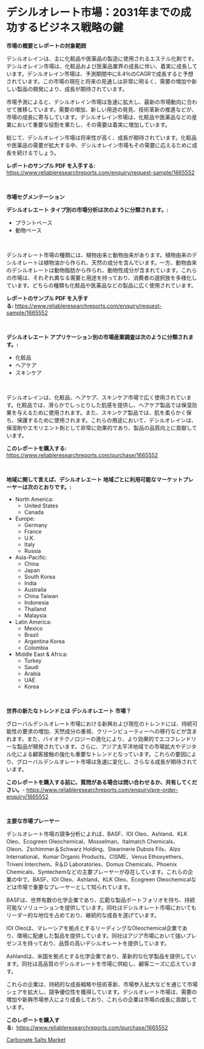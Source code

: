 <p><h1>デシルオレート市場：2031年までの成功するビジネス戦略の鍵</h1></p><p><strong>市場の概要とレポートの対象範囲</strong></p>
<p><p>デシルオレインは、主に化粧品や医薬品の製造に使用されるエステル化剤です。デシルオレイン市場は、化粧品および医薬品業界の成長に伴い、着実に成長しています。デシルオレイン市場は、予測期間中に8.4％のCAGRで成長すると予想されています。この市場の現在と将来の見通しは非常に明るく、需要の増加や新しい製品の開発により、成長が期待されています。</p><p>市場予測によると、デシルオレイン市場は急速に拡大し、最新の市場動向に合わせて推移しています。需要の増加、新しい用途の発見、技術革新の推進などが、市場の成長に寄与しています。デシルオレイン市場は、化粧品や医薬品などの産業において重要な役割を果たし、その需要は着実に増加しています。</p><p>総じて、デシルオレイン市場は将来性が高く、成長が期待されています。化粧品や医薬品の需要が拡大する中、デシルオレイン市場もその需要に応えるために成長を続けるでしょう。</p></p>
<p><strong>レポートのサンプル PDF を入手する:</strong> <a href="https://www.reliableresearchreports.com/enquiry/request-sample/1665552">https://www.reliableresearchreports.com/enquiry/request-sample/1665552</a></p>
<p>&nbsp;</p>
<p><strong>市場セグメンテーション</strong></p>
<p><strong>デシルオレエート タイプ別の市場分析は次のように分類されます。:</strong></p>
<p><ul><li>プラントベース</li><li>動物ベース</li></ul></p>
<p>&nbsp;</p>
<p><p>デシルオレート市場の種類には、植物由来と動物由来があります。植物由来のデシルオレートは植物油から作られ、天然の成分を含んでいます。一方、動物由来のデシルオレートは動物脂肪から作られ、動物性成分が含まれています。これらの市場は、それぞれ異なる需要と用途を持っており、消費者の選択肢を多様化しています。どちらの種類も化粧品や医薬品などの製品に広く使用されています。</p></p>
<p><strong>レポートのサンプル PDF を入手する:</strong>&nbsp;<a href="https://www.reliableresearchreports.com/enquiry/request-sample/1665552">https://www.reliableresearchreports.com/enquiry/request-sample/1665552</a></p>
<p>&nbsp;</p>
<p><strong> デシルオレエート アプリケーション別の市場産業調査は次のように分類されます。:</strong></p>
<p><ul><li>化粧品</li><li>ヘアケア</li><li>スキンケア</li></ul></p>
<p>&nbsp;</p>
<p><p>デシルオレインは、化粧品、ヘアケア、スキンケア市場で広く使用されています。化粧品では、滑らかでしっとりした肌感を提供し、ヘアケア製品では保湿効果を与えるために使用されます。また、スキンケア製品では、肌を柔らかく保ち、保護するために使用されます。これらの用途において、デシルオレインは、保湿剤やエモリエント剤として非常に効果的であり、製品の品質向上に貢献しています。</p></p>
<p><strong>このレポートを購入する:</strong>&nbsp; <a href="https://www.reliableresearchreports.com/purchase/1665552">https://www.reliableresearchreports.com/purchase/1665552</a></p>
<p>&nbsp;</p>
<p><strong>地域に関して言えば、デシルオレエート 地域ごとに利用可能なマーケットプレーヤーは次のとおりです。:</strong></p>
<p><ul>
    <li>
        North America:
        <ul>
            <li>United States</li>
            <li>Canada</li>
        </ul>
    </li>
    <li>
        Europe:
        <ul>
            <li>Germany</li>
            <li>France</li>
            <li>U.K.</li>
            <li>Italy</li>
            <li>Russia</li>
        </ul>
    </li>
    <li>
        Asia-Pacific:
        <ul>
            <li>China</li>
            <li>Japan</li>
            <li>South Korea</li>
            <li>India</li>
            <li>Australia</li>
            <li>China Taiwan</li>
            <li>Indonesia</li>
            <li>Thailand</li>
            <li>Malaysia</li>
        </ul>
    </li>
    <li>
        Latin America:
        <ul>
            <li>Mexico</li>
            <li>Brazil</li>
            <li>Argentina Korea</li>
            <li>Colombia</li>
        </ul>
    </li>
    <li>
        Middle East & Africa:
        <ul>
            <li>Turkey</li>
            <li>Saudi</li>
            <li>Arabia</li>
            <li>UAE</li>
            <li>Korea</li>
        </ul>
    </li>
    </ul></p>
<p>&nbsp;</p>
<p><strong>世界の新たなトレンドとは デシルオレエート 市場？</strong></p>
<p><p>グローバルデシルオレート市場における新興および現在のトレンドには、持続可能性の要求の増加、天然成分の重視、クリーンビューティーへの移行などが含まれます。また、バイオテクノロジーの進化により、より効果的でエコフレンドリーな製品が開発されています。さらに、アジア太平洋地域での市場拡大やデジタル化による顧客接触の強化も重要なトレンドとなっています。これらの要因により、グローバルデシルオレート市場は急速に変化し、さらなる成長が期待されています。</p></p>
<p><strong>このレポートを購入する前に、質問がある場合は問い合わせるか、共有してください。</strong>- <a href="https://www.reliableresearchreports.com/enquiry/pre-order-enquiry/1665552">https://www.reliableresearchreports.com/enquiry/pre-order-enquiry/1665552</a></p>
<p>&nbsp;</p>
<p><strong>主要な市場プレーヤー</strong></p>
<p><p>デシルオレート市場の競争分析によれば、BASF、IOI Oleo、Ashland、KLK Oleo、Ecogreen Oleochemical、Mosselman、Italmatch Chemicals、Oleon、Zschimmer＆Schwarz Holding、Stearinerie Dubois Fils、Alzo International、Kumar Organic Products、CISME、Venus Ethoxyethers、Triveni Interchem、R＆D Laboratories、Domus Chemicals、Phoenix Chemicals、Syntechemなどの主要プレーヤーが存在しています。これらの企業の中で、BASF、IOI Oleo、Ashland、KLK Oleo、Ecogreen Oleochemicalなどは市場で重要なプレーヤーとして知られています。</p><p>BASFは、世界有数の化学企業であり、広範な製品ポートフォリオを持ち、持続可能なソリューションを提供しています。同社はデシルオレート市場においてもリーダー的な地位を占めており、継続的な成長を遂げています。</p><p>IOI Oleoは、マレーシアを拠点とするリーディングなOleochemical企業であり、環境に配慮した製品を提供しています。同社はアジア市場において強いプレゼンスを持っており、品質の高いデシルオレートを提供しています。</p><p>Ashlandは、米国を拠点とする化学企業であり、革新的な化学製品を提供しています。同社は高品質のデシルオレートを市場に供給し、顧客ニーズに応えています。</p><p>これらの企業は、持続的な成長戦略や技術革新、市場参入拡大などを通じて市場シェアを拡大し、競争優位性を獲得しています。デシルオレート市場は、需要の増加や新興市場参入により成長しており、これらの企業は市場の成長に貢献しています。</p></p>
<p><strong>このレポートを購入する:</strong>&nbsp;&nbsp;<a href="https://www.reliableresearchreports.com/purchase/1665552">https://www.reliableresearchreports.com/purchase/1665552</a></p>
<p><p><a href="https://crocus-run-b5a.notion.site/Carbonate-Salts-Market-A-Comprehensive-Report-of-its-Market-Share-Growth-Trends-2024-2031-59dd200ef2884a2b955401434596f3fd">Carbonate Salts Market</a></p></p>